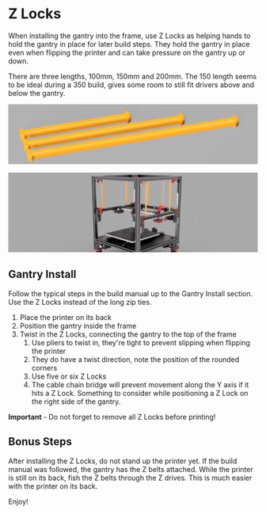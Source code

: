 # Z Locks
When installing the gantry into the frame, use Z Locks as helping hands to hold the gantry in place for later build steps. They hold the gantry in place even when flipping the printer and can take pressure on the gantry up or down.

There are three lengths, 100mm, 150mm and 200mm. The 150 length seems to be ideal during a 350 build, gives some room to still fit drivers above and below the gantry.

![Z Locks](images/z-locks.png)

![Z Locks](images/z-locks-installed.png)

## Gantry Install
Follow the typical steps in the build manual up to the Gantry Install section. Use the Z Locks instead of the long zip ties.

1. Place the printer on its back
1. Position the gantry inside the frame
1. Twist in the Z Locks, connecting the gantry to the top of the frame
    1. Use pliers to twist in, they're tight to prevent slipping when flipping the printer
    1. They do have a twist direction, note the position of the rounded corners
    1. Use five or six Z Locks
    1. The cable chain bridge will prevent movement along the Y axis if it hits a Z Lock. Something to consider while positioning a Z Lock on the right side of the gantry.

**Important** - Do not forget to remove all Z Locks before printing!

## Bonus Steps
After installing the Z Locks, do not stand up the printer yet. If the build manual was followed, the gantry has the Z belts attached. While the printer is still on its back, fish the Z belts through the Z drives. This is much easier with the printer on its back.

Enjoy!
